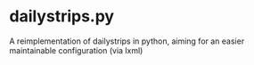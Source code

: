 dailystrips.py
==============

A reimplementation of dailystrips in python, aiming for an easier
maintainable configuration (via lxml)
